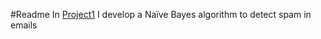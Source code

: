 #Readme
In [Project1](https://github.com/Seymour22/Text-classification/blob/main/Project%201:%20Na%C3%AFve%20Bayes%20for%20spam%20detection.ipynb) I develop a Naïve Bayes algorithm to detect spam in emails
